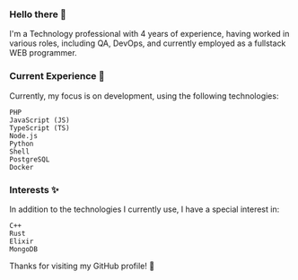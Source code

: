 ### Hello there 👋

I'm a Technology professional with 4 years of experience, having worked in various roles, including QA, DevOps, and currently employed as a fullstack WEB programmer.

### Current Experience 🚀

Currently, my focus is on development, using the following technologies:

    PHP
    JavaScript (JS)
    TypeScript (TS)
    Node.js
    Python
    Shell
    PostgreSQL
    Docker



### Interests ✨

In addition to the technologies I currently use, I have a special interest in:

    C++
    Rust
    Elixir
    MongoDB

Thanks for visiting my GitHub profile! 🙌
